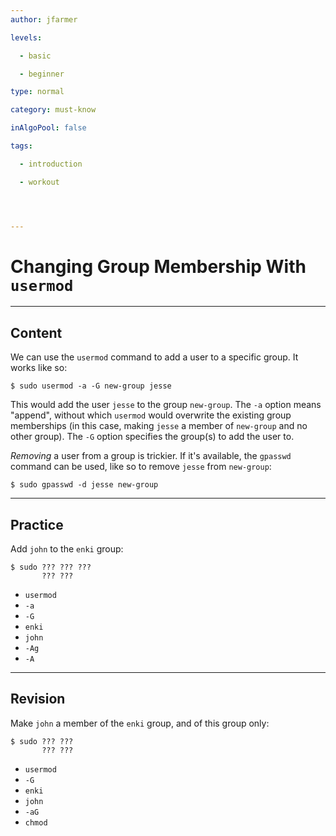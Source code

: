 ```yaml
---
author: jfarmer

levels:

  - basic

  - beginner

type: normal

category: must-know

inAlgoPool: false

tags:

  - introduction

  - workout




---
```


# Changing Group Membership With `usermod`

---
## Content

We can use the `usermod` command to add a user to a specific group.  It works like so:

```shell
$ sudo usermod -a -G new-group jesse
```

This would add the user `jesse` to the group `new-group`.  The `-a` option means "append", without which `usermod` would overwrite the existing group memberships (in this case, making `jesse` a member of `new-group` and no other group).  The `-G` option specifies the group(s) to add the user to.

*Removing* a user from a group is trickier.  If it's available, the `gpasswd` command can be used, like so to remove `jesse` from `new-group`:

```shell
$ sudo gpasswd -d jesse new-group
```

---
## Practice

Add `john` to the `enki` group:
```
$ sudo ??? ??? ???
       ??? ???
```

* `usermod`
* `-a`
* `-G`
* `enki`
* `john`
* `-Ag`
* `-A`

---
## Revision

Make `john` a member of the `enki` group, and of this group only:
```
$ sudo ??? ??? 
       ??? ???
```

* `usermod`
* `-G`
* `enki`
* `john`
* `-aG`
* `chmod`

